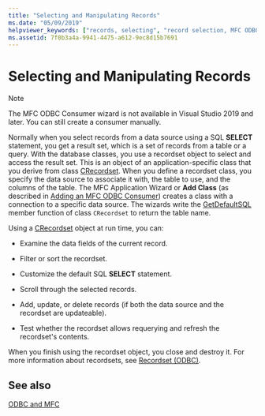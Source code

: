 ```yaml
---
title: "Selecting and Manipulating Records"
ms.date: "05/09/2019"
helpviewer_keywords: ["records, selecting", "record selection, MFC ODBC classes", "ODBC recordsets, selecting records"]
ms.assetid: 7f0b3a4a-9941-4475-a612-9ec8d15b7691
---
```

# Selecting and Manipulating Records

> [!NOTE]
> The MFC ODBC Consumer wizard is not available in Visual Studio 2019 and later. You can still create a consumer manually.

Normally when you select records from a data source using a SQL **SELECT** statement, you get a result set, which is a set of records from a table or a query. With the database classes, you use a recordset object to select and access the result set. This is an object of an application-specific class that you derive from class [CRecordset](../../mfc/reference/crecordset-class.md). When you define a recordset class, you specify the data source to associate it with, the table to use, and the columns of the table. The MFC Application Wizard or **Add Class** (as described in [Adding an MFC ODBC Consumer](../../mfc/reference/adding-an-mfc-odbc-consumer.md)) creates a class with a connection to a specific data source. The wizards write the [GetDefaultSQL](../../mfc/reference/crecordset-class.md#getdefaultsql) member function of class `CRecordset` to return the table name.

Using a [CRecordset](../../mfc/reference/crecordset-class.md) object at run time, you can:

- Examine the data fields of the current record.

- Filter or sort the recordset.

- Customize the default SQL **SELECT** statement.

- Scroll through the selected records.

- Add, update, or delete records (if both the data source and the recordset are updateable).

- Test whether the recordset allows requerying and refresh the recordset's contents.

When you finish using the recordset object, you close and destroy it. For more information about recordsets, see [Recordset (ODBC)](../../data/odbc/recordset-odbc.md).

## See also

[ODBC and MFC](../../data/odbc/odbc-and-mfc.md)
